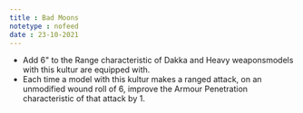 ```yaml
---
title : Bad Moons
notetype : nofeed
date : 23-10-2021
---
```


-   Add 6" to the Range characteristic of Dakka and Heavy weaponsmodels with this kultur are equipped with.
-   Each time a model with this kultur makes a ranged attack, on an unmodified wound roll of 6, improve the Armour Penetration characteristic of that attack by 1.
